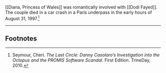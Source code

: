 [[Diana, Princess of Wales]] was romantically involved with [[Dodi Fayed]]. The couple died in a car crash in a Paris underpass in the early hours of August 31, 1997.[^1]

---
## Footnotes

[^1]: Seymour, Cheri. *The Last Circle: Danny Casolaro’s Investigation into the Octopus and the PROMIS Software Scandal*. First Edition. TrineDay, 2010.